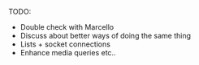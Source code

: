 
TODO: 
- Double check with Marcello
- Discuss about better ways of doing the same thing
- Lists + socket connections
- Enhance media queries etc..